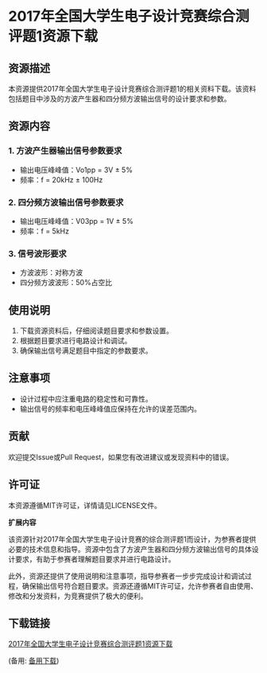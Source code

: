  # 2017年全国大学生电子设计竞赛综合测评题1资源下载

 ## 资源描述

 本资源提供2017年全国大学生电子设计竞赛综合测评题1的相关资料下载。该资料包括题目中涉及的方波产生器和四分频方波输出信号的设计要求和参数。

 ## 资源内容

 ### 1. 方波产生器输出信号参数要求
 - 输出电压峰峰值：Vo1pp = 3V ± 5%
 - 频率：f = 20kHz ± 100Hz

 ### 2. 四分频方波输出信号参数要求
 - 输出电压峰峰值：V03pp = 1V ± 5%
 - 频率：f = 5kHz

 ### 3. 信号波形要求
 - 方波波形：对称方波
 - 四分频方波波形：50%占空比

 ## 使用说明

 1. 下载资源资料后，仔细阅读题目要求和参数设置。
 2. 根据题目要求进行电路设计和调试。
 3. 确保输出信号满足题目中指定的参数要求。

 ## 注意事项

 - 设计过程中应注重电路的稳定性和可靠性。
 - 输出信号的频率和电压峰峰值应保持在允许的误差范围内。

 ## 贡献

 欢迎提交Issue或Pull Request，如果您有改进建议或发现资料中的错误。

 ## 许可证

 本资源遵循MIT许可证，详情请见LICENSE文件。

 **扩展内容**

 该资源针对2017年全国大学生电子设计竞赛的综合测评题1而设计，为参赛者提供必要的技术信息和指导。资源中包含了方波产生器和四分频方波输出信号的具体设计要求，有助于参赛者理解题目要求并进行电路设计。

 此外，资源还提供了使用说明和注意事项，指导参赛者一步步完成设计和调试过程，确保输出信号符合题目要求。资源还遵循MIT许可证，允许参赛者自由使用、修改和分发资料，为竞赛提供了极大的便利。

 ## 下载链接
 [2017年全国大学生电子设计竞赛综合测评题1资源下载](https://pan.quark.cn/s/e748dee53e32) 

 (备用: [备用下载](https://pan.baidu.com/s/1_o8cMGjkbThUFZ5ONdrSvg?pwd=1234))
